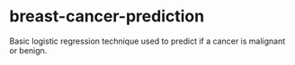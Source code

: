 # breast-cancer-prediction
Basic logistic regression technique used to predict if a cancer is malignant or benign.

